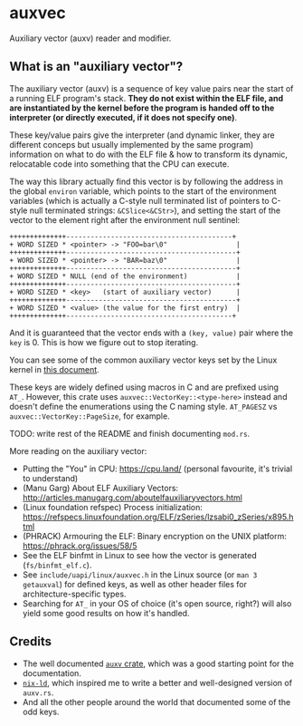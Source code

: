 # auxvec

Auxiliary vector (auxv) reader and modifier.

## What is an "auxiliary vector"?

The auxiliary vector (auxv) is a sequence of key value pairs near the start of a
running ELF program's stack. **They do not exist within the ELF file, and are
instantiated by the kernel before the program is handed off to the interpreter
(or directly executed, if it does not specify one)**.

These key/value pairs give the interpreter (and dynamic linker, they are
different conceps but usually implemented by the same program) information on
what to do with the ELF file & how to transform its dynamic, relocatable code
into something that the CPU can execute.

The way this library actually find this vector is by following the address in
the global `environ` variable, which points to the start of the environment
variables (which is actually a C-style null terminated list of pointers to
C-style null terminated strings: `&CSlice<&CStr>`), and setting the start of the
vector to the element right after the environment null sentinel:

```text
++++++++++++++-----------------------------------------+
+ WORD SIZED * <pointer> -> "FOO=bar\0"                 |
++++++++++++++------------------------------------------+
+ WORD SIZED * <pointer> -> "BAR=baz\0"                 |
++++++++++++++------------------------------------------+
+ WORD SIZED * NULL (end of the environment)            |
++++++++++++++------------------------------------------+
+ WORD SIZED * <key>   (start of auxiliary vector)      |
++++++++++++++------------------------------------------+
+ WORD SIZED * <value> (the value for the first entry)  |
++++++++++++++-----------------------------------------+
```

And it is guaranteed that the vector ends with a `(key, value)` pair where the
`key` is 0. This is how we figure out to stop iterating.

You can see some of the common auxiliary vector keys set by the Linux kernel in
[this document](https://refspecs.linuxfoundation.org/ELF/zSeries/lzsabi0_zSeries/x895.html).

These keys are widely defined using macros in C and are prefixed using `AT_`.
However, this crate uses `auxvec::VectorKey::<type-here>` instead and doesn't
define the enumerations using the C naming style. `AT_PAGESZ` vs
`auxvec::VectorKey::PageSize`, for example.

TODO: write rest of the README and finish documenting `mod.rs`.

More reading on the auxiliary vector:

- Putting the "You" in CPU: <https://cpu.land/> (personal favourite, it's
  trivial to understand)
- (Manu Garg) About ELF Auxiliary Vectors:
  <http://articles.manugarg.com/aboutelfauxiliaryvectors.html>
- (Linux foundation refspec) Process initialization:
  <https://refspecs.linuxfoundation.org/ELF/zSeries/lzsabi0_zSeries/x895.html>
- (PHRACK) Armouring the ELF: Binary encryption on the UNIX platform:
  <https://phrack.org/issues/58/5>
- See the ELF binfmt in Linux to see how the vector is generated
  (`fs/binfmt_elf.c`).
- See `include/uapi/linux/auxvec.h` in the Linux source (or `man 3 getauxval`)
  for defined keys, as well as other header files for architecture-specific
  types.
- Searching for `AT_` in your OS of choice (it's open source, right?) will also
  yield some good results on how it's handled.

## Credits

- The well documented [`auxv` crate](https://lib.rs/auxv), which was a good
  starting point for the documentation.
- [`nix-ld`](https://github.com/nix-community/nix-ld), which inspired me to
  write a better and well-designed version of `auxv.rs`.
- And all the other people around the world that documented some of the odd
  keys.
